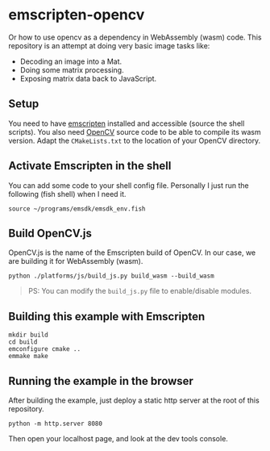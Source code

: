# emscripten-opencv

Or how to use opencv as a dependency in WebAssembly (wasm) code.
This repository is an attempt at doing very basic image tasks like:

- Decoding an image into a Mat.
- Doing some matrix processing.
- Exposing matrix data back to JavaScript.

## Setup

You need to have [emscripten][emscripten] installed and accessible (source the shell scripts).
You also need [OpenCV][opencv] source code to be able to compile its wasm version.
Adapt the `CMakeLists.txt` to the location of your OpenCV directory.

[emscripten]: https://emscripten.org/index.html
[opencv]: https://opencv.org/

## Activate Emscripten in the shell

You can add some code to your shell config file.
Personally I just run the following (fish shell) when I need it.

```
source ~/programs/emsdk/emsdk_env.fish
```

## Build OpenCV.js

OpenCV.js is the name of the Emscripten build of OpenCV.
In our case, we are building it for WebAssembly (wasm).

```
python ./platforms/js/build_js.py build_wasm --build_wasm
```

> PS: You can modify the `build_js.py` file to enable/disable modules.

## Building this example with Emscripten

```
mkdir build
cd build
emconfigure cmake ..
emmake make
```

## Running the example in the browser

After building the example, just deploy a static http server at the root of this repository.

```
python -m http.server 8080
```

Then open your localhost page, and look at the dev tools console.
